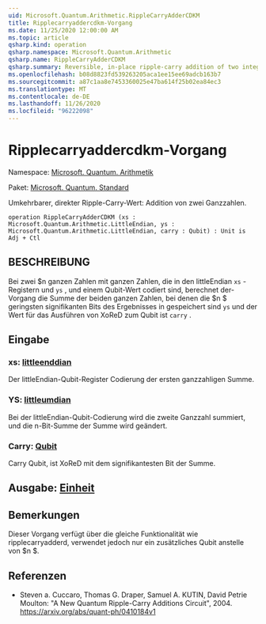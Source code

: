 ```yaml
---
uid: Microsoft.Quantum.Arithmetic.RippleCarryAdderCDKM
title: Ripplecarryaddercdkm-Vorgang
ms.date: 11/25/2020 12:00:00 AM
ms.topic: article
qsharp.kind: operation
qsharp.namespace: Microsoft.Quantum.Arithmetic
qsharp.name: RippleCarryAdderCDKM
qsharp.summary: Reversible, in-place ripple-carry addition of two integers.
ms.openlocfilehash: b08d8823fd539263205aca1ee15ee69adcb163b7
ms.sourcegitcommit: a87c1aa8e7453360025e47ba614f25b02ea84ec3
ms.translationtype: MT
ms.contentlocale: de-DE
ms.lasthandoff: 11/26/2020
ms.locfileid: "96222098"
---
```

# <a name="ripplecarryaddercdkm-operation"></a>Ripplecarryaddercdkm-Vorgang

Namespace: [Microsoft. Quantum. Arithmetik](xref:Microsoft.Quantum.Arithmetic)

Paket: [Microsoft. Quantum. Standard](https://nuget.org/packages/Microsoft.Quantum.Standard)


Umkehrbarer, direkter Ripple-Carry-Wert: Addition von zwei Ganzzahlen.

```qsharp
operation RippleCarryAdderCDKM (xs : Microsoft.Quantum.Arithmetic.LittleEndian, ys : Microsoft.Quantum.Arithmetic.LittleEndian, carry : Qubit) : Unit is Adj + Ctl
```


## <a name="description"></a>BESCHREIBUNG

Bei zwei $n ganzen Zahlen mit ganzen Zahlen, die in den littleEndian `xs` -Registern und `ys` , und einem Qubit-Wert codiert sind, berechnet der-Vorgang die Summe der beiden ganzen Zahlen, bei denen die $n $ geringsten signifikanten Bits des Ergebnisses in gespeichert sind `ys` und der Wert für das Ausführen von XoReD zum Qubit ist `carry` .

## <a name="input"></a>Eingabe

### <a name="xs--littleendian"></a>xs: [littleenddian](xref:Microsoft.Quantum.Arithmetic.LittleEndian)

Der littleEndian-Qubit-Register Codierung der ersten ganzzahligen Summe.


### <a name="ys--littleendian"></a>YS: [littleumdian](xref:Microsoft.Quantum.Arithmetic.LittleEndian)

Bei der littleEndian-Qubit-Codierung wird die zweite Ganzzahl summiert, und die n-Bit-Summe der Summe wird geändert.


### <a name="carry--qubit"></a>Carry: [Qubit](xref:microsoft.quantum.lang-ref.qubit)

Carry Qubit, ist XoReD mit dem signifikantesten Bit der Summe.



## <a name="output--unit"></a>Ausgabe: [Einheit](xref:microsoft.quantum.lang-ref.unit)



## <a name="remarks"></a>Bemerkungen

Dieser Vorgang verfügt über die gleiche Funktionalität wie ripplecarryadderd, verwendet jedoch nur ein zusätzliches Qubit anstelle von $n $.

## <a name="references"></a>Referenzen

- Steven a. Cuccaro, Thomas G. Draper, Samuel A. KUTIN, David Petrie Moulton: "A New Quantum Ripple-Carry Additions Circuit", 2004.
  https://arxiv.org/abs/quant-ph/0410184v1